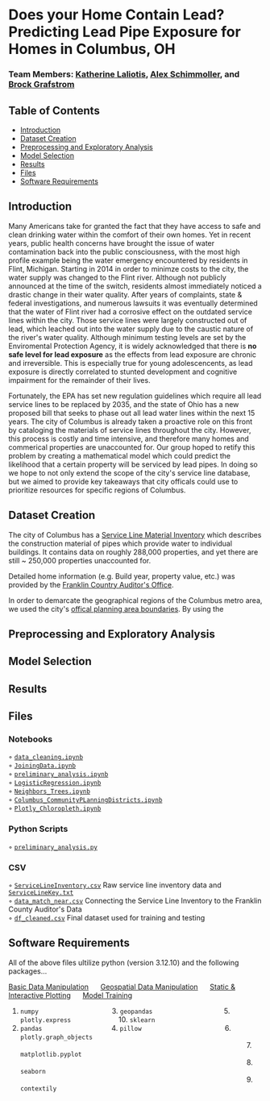 # Does your Home Contain Lead? Predicting Lead Pipe Exposure for Homes in Columbus, OH 

### Team Members: [Katherine Laliotis](https://github.com/kklaliotis), [Alex Schimmoller](https://github.com/aschimmo), and [Brock Grafstrom](https://github.com/brockgrafstrom)

## Table of Contents
- [Introduction](#introduction)
- [Dataset Creation](#dataset-creation)
- [Preprocessing and Exploratory Analysis](#preprocessing-and-exploratory-analysis)
- [Model Selection](#model-selection)
- [Results](#results)
- [Files](#files)
- [Software Requirements](#software-requirements)
## Introduction
Many Americans take for granted the fact that they have access to safe and clean drinking water within the comfort of their own homes. Yet in recent years, public health concerns have brought the issue of water contamination back into the public consciousness, with the most high profile example being the water emergency encountered by residents in Flint, Michigan. Starting in 2014 in order to minimze costs to the city, the water supply was changed to the Flint river. Although not publicly announced at the time of the switch, residents almost immediately noticed a drastic change in their water quality. After years of complaints, state & federal investigations, and numerous lawsuits it was eventually determined that the water of Flint river had a corrosive effect on the outdated service lines within the city. Those service lines were largely constructed out of lead, which leached out into the water supply due to the caustic nature of the river's water quality. Although minimum testing levels are set by the Enviromental Protection Agency, it is widely acknowledged that there is **no safe level for lead exposure** as the effects from lead exposure are chronic and irreversible. This is especially true for young adolescencents, as lead exposure is directly correlated to stunted development and cognitive impairment for the remainder of their lives. 

Fortunately, the EPA has set new regulation guidelines which require all lead service lines to be replaced by 2035, and the state of Ohio has a new proposed bill that seeks to phase out all lead water lines within the next 15 years. The city of Columbus is already taken a proactive role on this front by cataloging the materials of service lines throughout the city. However, this process is costly and time intensive, and therefore many homes and commerical properties are unaccounted for. Our group hoped to retify this problem by creating a mathematical model which could predict the likelihood that a certain property will be serviced by lead pipes. In doing so we hope to not only extend the scope of the city's service line database, but we aimed to provide key takeaways that city officals could use to prioritize resources for specific regions of Columbus.

## Dataset Creation

The city of Columbus has a [Service Line Material Inventory](https://experience.arcgis.com/experience/1ddfc9ee51ae4eddbdf8003c81eef7e4/) which describes the construction material of pipes which provide water to individual buildings. It contains data on roughly 288,000 properties, and yet there are still ~ 250,000 properties unaccounted for. 

Detailed home information (e.g. Build year, property value, etc.) was provided by the [Franklin Country Auditor's Office](https://www.franklincountyauditor.com/home).

In order to demarcate the geographical regions of the Columbus metro area, we used the city's [offical planning area boundaries](https://opendata.columbus.gov/datasets/00b5b47799d546efb13eddee7dad52b5_16/explore). By using the 
## Preprocessing and Exploratory Analysis

## Model Selection

## Results

## Files 

### Notebooks
◦ [`data_cleaning.ipynb`](data_cleaning.ipynb)\
◦ [`JoiningData.ipynb`](JoiningData.ipynb)\
◦ [`preliminary_analysis.ipynb`](preliminary_analysis.ipynb)\
◦ [`LogisticRegression.ipynb`](LogisticRegression.ipynb)\
◦ [`Neighbors_Trees.ipynb`](Neighbors_Trees.ipynb)\
◦ [`Columbus_CommunityPLanningDistricts.ipynb`](Columbus_CommunityPLanningDistricts.ipynb)\
◦ [`Plotly_Chloropleth.ipynb`](Plotly_Chloropleth.ipynb)
### Python Scripts
◦ [`preliminary_analysis.py`](preliminary_analysis.py)
### CSV
◦ [`ServiceLineInventory.csv`](ServiceLineInventory.csv) Raw service line inventory data and [`ServiceLineKey.txt`](ServiceLineKey.txt)\
◦ [`data_match_near.csv`](data_match_near.csv) Connecting the Service Line Inventory to the Franklin County Auditor's Data\
◦ [`df_cleaned.csv`](df_cleaned.csv) Final dataset used for training and testing

## Software Requirements
All of the above files ultilize python (version 3.12.10) and the following packages...

<ins>Basic Data Manipulation</ins>$~~~~~~$<ins>Geospatial Data Manipulation</ins>$~~~~~~$<ins>Static \& Interactive Plotting</ins>$~~~~~~$<ins>Model Training</ins>
1. `numpy`     $~~~~~~~~~~~~~~~~~~~~~~~~~~~~~~~~~~~$    3. `geopandas` $~~~~~~~~~~~~~~~~~~~~~~~~~~~~~~~~~~$ 5. `plotly.express`  $~~~~~~~~~~~~~~~~~~~~~~$ 10. `sklearn`
2. `pandas`     $~~~~~~~~~~~~~~~~~~~~~~~~~~~~~~~~~$     4. `pillow` $~~~~~~~~~~~~~~~~~~~~~~~~~~~~~~~~~~~~~~~~$ 6. `plotly.graph_objects`\
$~~~~~~~~~~~~~~~~~~~~~~~~~~~~~~~~~~~~~~~~~~~~~~~~~~~~~~~~~~~~~~~~~~~~~~~~~~~~~~~~~~~~~~~~~~~~~~~~~~~~~~~~~~~~~~~~~$ 7. `matplotlib.pyplot`\
$~~~~~~~~~~~~~~~~~~~~~~~~~~~~~~~~~~~~~~~~~~~~~~~~~~~~~~~~~~~~~~~~~~~~~~~~~~~~~~~~~~~~~~~~~~~~~~~~~~~~~~~~~~~~~~~~~$ 8. `seaborn`\
$~~~~~~~~~~~~~~~~~~~~~~~~~~~~~~~~~~~~~~~~~~~~~~~~~~~~~~~~~~~~~~~~~~~~~~~~~~~~~~~~~~~~~~~~~~~~~~~~~~~~~~~~~~~~~~~~~$ 9. `contextily`

